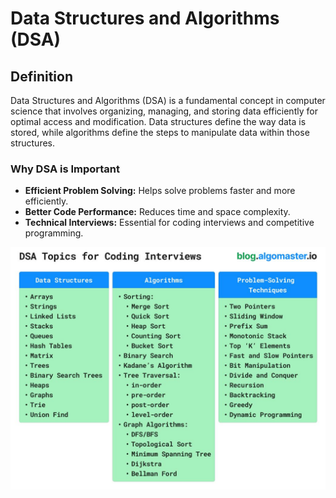 # Data Structures and Algorithms (DSA)

## Definition
Data Structures and Algorithms (DSA) is a fundamental concept in computer science that involves organizing, managing, and storing data efficiently for optimal access and modification. Data structures define the way data is stored, while algorithms define the steps to manipulate data within those structures.

### Why DSA is Important
- **Efficient Problem Solving:** Helps solve problems faster and more efficiently.
- **Better Code Performance:** Reduces time and space complexity.
- **Technical Interviews:** Essential for coding interviews and competitive programming.

![DSA Topics](/asset/images/dsa_topics.jpeg)